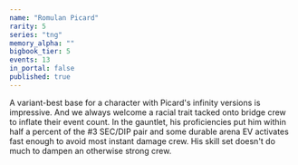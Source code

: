 ```yaml
---
name: "Romulan Picard"
rarity: 5
series: "tng"
memory_alpha: ""
bigbook_tier: 5
events: 13
in_portal: false
published: true
---
```


A variant-best base for a character with Picard's infinity versions is impressive. And we always welcome a racial trait tacked onto bridge crew to inflate their event count. In the gauntlet, his proficiencies put him within half a percent of the #3 SEC/DIP pair and some durable arena EV activates fast enough to avoid most instant damage crew. His skill set doesn't do much to dampen an otherwise strong crew.
